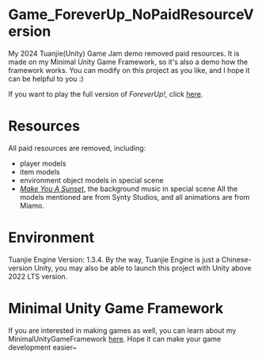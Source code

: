 # Game_ForeverUp_NoPaidResourceVersion
My 2024 Tuanjie(Unity) Game Jam demo removed paid resources. It is made on my Minimal Unity Game Framework, so it's also a demo how the framework works. You can modify on this project as you like, and I hope it can be helpful to you :)

If you want to play the full version of _ForeverUp!_, click [here](https://unity.cn/gamejam2024/list?group=tg&id=677392aaedbc2a00201b711d).

# Resources
All paid resources are removed, including:
- player models
- item models
- environment object models in special scene
- *[Make You A Sunset](https://music.163.com/#/song?id=2656633270)*, the background music in special scene
All the models mentioned are from Synty Studios, and all animations are from Miamo.

# Environment
Tuanjie Engine Version: 1.3.4. By the way, Tuanjie Engine is just a Chinese-version Unity, you may also be able to launch this project with Unity above 2022 LTS version.

# Minimal Unity Game Framework
If you are interested in making games as well, you can learn about my MinimalUnityGameFramework [here](https://github.com/AngusK97/MinimalUnityGameFramework.git). Hope it can make your game development easier~
